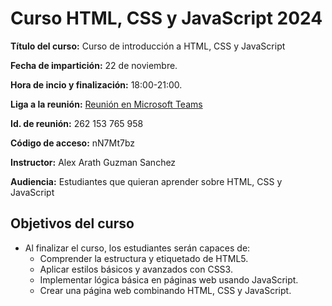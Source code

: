 # Curso HTML, CSS y JavaScript 2024 

**Título del curso:** Curso de introducción a HTML, CSS y JavaScript

**Fecha de impartición:** 22 de noviembre.

**Hora de incio y finalización:** 18:00-21:00.

**Liga a la reunión:** [Reunión en Microsoft Teams](https://acortar.link/oX00L5)

**Id. de reunión:** 262 153 765 958

**Código de acceso:** nN7Mt7bz

**Instructor:** Alex Arath Guzman Sanchez

**Audiencia:** Estudiantes que quieran aprender sobre HTML, CSS y JavaScript

## Objetivos del curso

- Al finalizar el curso, los estudiantes serán capaces de:
  - Comprender la estructura y etiquetado de HTML5.
  - Aplicar estilos básicos y avanzados con CSS3.
  - Implementar lógica básica en páginas web usando JavaScript.
  - Crear una página web combinando HTML, CSS y JavaScript.
